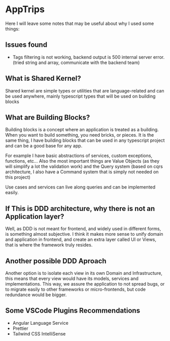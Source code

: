 # AppTrips

Here I will leave some notes that may be useful about why I used some things:

## Issues found

- Tags filtering is not working, backend output is 500 internal server error. (tried string and array, communicate with the backend team)

## What is Shared Kernel?

Shared kernel are simple types or utilities that are language-related and can be used anywhere, mainly typescript types that will be used on building blocks

## What are Building Blocks?

Building blocks is a concept where an application is treated as a building. When you want to build something, you need bricks, or pieces.
It is the same thing, I have building blocks that can be used in any typescript project and can be a good base for any app.

For example I have basic abstractions of services, custom exceptions, functions, etc... Also the most important things are Value Objects (as they will simplify a lot the validation work) and the Query system (based on cqrs architecture, I also have a Command system that is simply not needed on this project)

Use cases and services can live along queries and can be implemented easily.

## If This is DDD architecture, why there is not an Application layer?

Well, as DDD is not meant for frontend, and widely used in different forms, is something almost subjective.
I think it makes more sense to unify domain and application in frontend, and create an extra layer called UI or Views, that is where the framework truly resides.

## Another possible DDD Aproach

Another option is to isolate each view in its own Domain and Infrastructure, this means that every view would have its models, services and implementations.
This way, we assure the application to not spread bugs, or to migrate easily to other frameworks or micro-frontends, but code redundance would be bigger.

## Some VSCode Plugins Recommendations

- Angular Language Service
- Prettier
- Tailwind CSS IntelliSense
